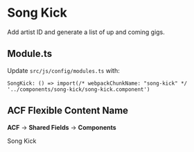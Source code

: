 # Song Kick

Add artist ID and generate a list of up and coming gigs.

## Module.ts

Update `src/js/config/modules.ts` with:

`SongKick: () => import(/* webpackChunkName: "song-kick" */ '../components/song-kick/song-kick.component')`

## ACF Flexible Content Name

**ACF** -> **Shared Fields** -> **Components**

Song Kick
